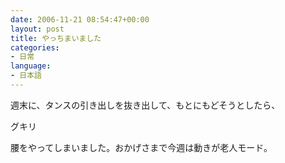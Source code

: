 ```yaml
---
date: 2006-11-21 08:54:47+00:00
layout: post
title: やっちまいました
categories:
- 日常
language:
- 日本語
---
```


週末に、タンスの引き出しを抜き出して、もとにもどそうとしたら、

グキリ

腰をやってしまいました。おかげさまで今週は動きが老人モード。
